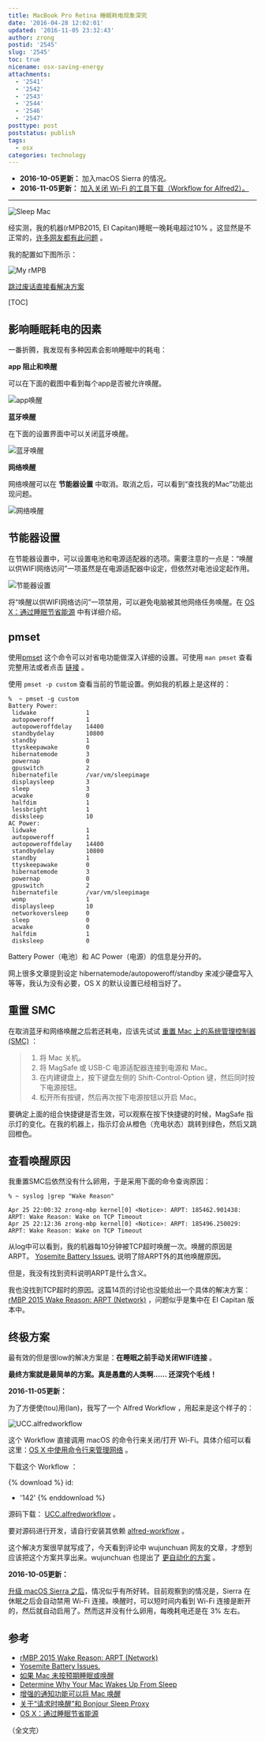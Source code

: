 ```yaml
---
title: MacBook Pro Retina 睡眠耗电现象深究
date: '2016-04-28 12:02:01'
updated: '2016-11-05 23:32:43'
author: zrong
postid: '2545'
slug: '2545'
toc: true
nicename: osx-saving-energy
attachments:
  - '2541'
  - '2542'
  - '2543'
  - '2544'
  - '2546'
  - '2547'
posttype: post
poststatus: publish
tags:
  - osx
categories: technology
---
```


- **2016-10-05更新：** 加入macOS Sierra 的情况。
- **2016-11-05更新：** [加入关闭 Wi-Fi 的工具下载（Workflow for Alfred2）。](#solution)

----

![Sleep Mac][53]

经实测，我的机器(rMPB2015, EI Capitan)睡眠一晚耗电超过10% 。这显然是不正常的，[许多网友都有此问题][12] 。

我的配置如下图所示：<!--more-->

![My rMPB][51]

[跳过废话直接看解决方案](#solution)

[TOC]

## 影响睡眠耗电的因素

一番折腾，我发现有多种因素会影响睡眠中的耗电：

**app 阻止和唤醒**

可以在下面的截图中看到每个app是否被允许唤醒。

![app唤醒][55]

**蓝牙唤醒**

在下面的设置界面中可以关闭蓝牙唤醒。

![蓝牙唤醒][57]

**网络唤醒**

网络唤醒可以在 **节能器设置** 中取消。取消之后，可以看到“查找我的Mac”功能出现问题。

![网络唤醒][56]

## 节能器设置

在节能器设置中，可以设置电池和电源适配器的选项。需要注意的一点是：“唤醒以供WIFI网络访问”一项虽然是在电源适配器中设定，但依然对电池设定起作用。

![节能器设置][54]

将“唤醒以供WIFI网络访问”一项禁用，可以避免电脑被其他网络任务唤醒。在 [OS X：通过睡眠节省能源][7] 中有详细介绍。

## pmset

使用[pmset][15] 这个命令可以对省电功能做深入详细的设置。可使用 `man pmset` 查看完整用法或者点击 [链接][15] 。

使用 `pmset -p custom` 查看当前的节能设置。例如我的机器上是这样的：

``` shell
%  ~ pmset -g custom
Battery Power:
 lidwake              1
 autopoweroff         1
 autopoweroffdelay    14400
 standbydelay         10800
 standby              1
 ttyskeepawake        0
 hibernatemode        3
 powernap             0
 gpuswitch            2
 hibernatefile        /var/vm/sleepimage
 displaysleep         3
 sleep                3
 acwake               0
 halfdim              1
 lessbright           1
 disksleep            10
AC Power:
 lidwake              1
 autopoweroff         1
 autopoweroffdelay    14400
 standbydelay         10800
 standby              1
 ttyskeepawake        0
 hibernatemode        3
 powernap             0
 gpuswitch            2
 hibernatefile        /var/vm/sleepimage
 womp                 1
 displaysleep         10
 networkoversleep     0
 sleep                0
 acwake               0
 halfdim              1
 disksleep            0
```

Battery Power（电池）和 AC Power（电源）的信息是分开的。

网上很多文章提到设定 hibernatemode/autopoweroff/standby 来减少硬盘写入等等，我认为没有必要，OS X 的默认设置已经相当好了。

## 重置 SMC

在取消蓝牙和网络唤醒之后若还耗电，应该先试试 [重置 Mac 上的系统管理控制器 (SMC)][13] ：

> 1. 将 Mac 关机。
> 2. 将 MagSafe 或 USB-C 电源适配器连接到电源和 Mac。
> 3. 在内建键盘上，按下键盘左侧的 Shift-Control-Option 键，然后同时按下电源按钮。
> 4. 松开所有按键，然后再次按下电源按钮以开启 Mac。

要确定上面的组合快捷键是否生效，可以观察在按下快捷键的时候，MagSafe 指示灯的变化。在我的机器上，指示灯会从橙色（充电状态）跳转到绿色，然后又跳回橙色。

## 查看唤醒原因

我重置SMC后依然没有什么卵用，于是采用下面的命令查询原因：

``` shell
% ~ syslog |grep "Wake Reason"

Apr 25 22:00:32 zrong-mbp kernel[0] <Notice>: ARPT: 185462.901438: ARPT: Wake Reason: Wake on TCP Timeout
Apr 25 22:12:36 zrong-mbp kernel[0] <Notice>: ARPT: 185496.250029: ARPT: Wake Reason: Wake on TCP Timeout
```

从log中可以看到，我的机器每10分钟被TCP超时唤醒一次。唤醒的原因是ARPT。 [Yosemite Battery Issues.][2] 说明了除ARPT外的其他唤醒原因。

但是，我没有找到资料说明ARPT是什么含义。

我也没找到TCP超时的原因。这篇14页的讨论也没能给出一个具体的解决方案： [rMBP 2015 Wake Reason: ARPT (Network)][1] ，问题似乎是集中在 EI Capitan 版本中。

<a name="solution"></a>
## 终极方案

最有效的但是很low的解决方案是：**在睡眠之前手动关闭WIFI连接** 。

**最终方案就是最简单的方案。真是愚蠢的人类啊…… 还深究个毛线！**

**2016-11-05更新：**

为了方便使(tou)用(lan)，我写了一个 Alfred Workflow ，用起来是这个样子的：

![UCC.alfredworkflow][58]

这个 Workflow 直接调用 macOS 的命令行来关闭/打开 Wi-Fi。具体介绍可以看这里：[OS X 中使用命令行来管理网络][16] 。

下载这个 Workflow ：

{% download %}
id:
  - '142'
{% enddownload %}

源码下载： [UCC.alfredworkflow][17] 。

要对源码进行开发，请自行安装其依赖 [alfred-workflow][19] 。

这个解决方案很早就写成了，今天看到评论中 wujunchuan 网友的文章，才想到应该把这个方案共享出来。wujunchuan 也提出了 [更自动化的方案][18] 。

**2016-10-05更新：**

[升级 macOS Sierra 之后][8]，情况似乎有所好转。目前观察到的情况是，Sierra 在休眠之后会自动禁用 Wi-Fi 连接。唤醒时，可以短时间内看到 Wi-Fi 连接是断开的，然后就自动启用了。然而这并没有什么卵用，每晚耗电还是在 3% 左右。

## 参考

- [rMBP 2015 Wake Reason: ARPT (Network)][1]
- [Yosemite Battery Issues.][2]
- [如果 Mac 未按预期睡眠或唤醒][3]
- [Determine Why Your Mac Wakes Up From Sleep][4]
- [增强的通知功能可以将 Mac 唤醒][5]
- [关于“请求时唤醒”和 Bonjour Sleep Proxy][6]
- [OS X：通过睡眠节省能源][7]

（全文完）

[1]: https://discussions.apple.com/thread/7010693?start=30&tstart=0
[2]: http://vivekn.com/blog/2014/11/16/yosemite-battery-issues/
[3]: https://support.apple.com/zh-cn/HT204760
[4]: http://osxdaily.com/2010/07/17/why-mac-wakes-from-sleep/
[5]: https://support.apple.com/zh-cn/HT204353
[6]: https://support.apple.com/zh-cn/HT201960
[7]: https://support.apple.com/zh-cn/HT202824
[8]: https://blog.zengrong.net/post/2580.html

[12]: http://www.macx.cn/thread-2176715-1-3.html
[13]: https://support.apple.com/zh-cn/HT201295
[15]: https://developer.apple.com/library/mac/documentation/Darwin/Reference/ManPages/man1/pmset.1.html
[16]: https://blog.zengrong.net/post/2551.html
[17]: https://github.com/zrong/ucc.alfredworkflow
[18]: https://github.com/wujunchuan/wujunchuan.github.io/issues/9?from=timeline&isappinstalled=0
[19]: http://www.deanishe.net/alfred-workflow/

[51]: /uploads/2016/04/myrmbp.png
[52]: /uploads/2016/04/saving-energy.jpg
[53]: /uploads/2016/04/sleep-mac-remote.jpg
[54]: /uploads/2016/04/energy_saver_mav.png
[55]: /uploads/2016/04/mbpactivation.jpg
[56]: /uploads/2016/04/netaccount.jpg
[57]: /uploads/2016/04/mbpbluetooth.jpg
[58]: /uploads/2016/11/uccalfredworkflow.png
